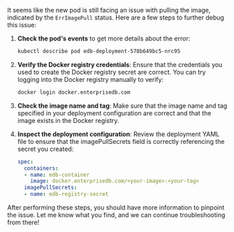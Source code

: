 It seems like the new pod is still facing an issue with pulling the image, indicated by the `ErrImagePull` status. Here are a few steps to further debug this issue:

1. **Check the pod's events** to get more details about the error:
   ```sh
   kubectl describe pod edb-deployment-578b649bc5-nrc95
   ```

2. **Verify the Docker registry credentials**:
   Ensure that the credentials you used to create the Docker registry secret are correct. You can try logging into the Docker registry manually to verify:
   ```sh
   docker login docker.enterprisedb.com
   ```

3. **Check the image name and tag**:
   Make sure that the image name and tag specified in your deployment configuration are correct and that the image exists in the Docker registry.

4. **Inspect the deployment configuration**:
   Review the deployment YAML file to ensure that the imagePullSecrets field is correctly referencing the secret you created:
   ```yaml
   spec:
     containers:
     - name: edb-container
       image: docker.enterprisedb.com/<your-image>:<your-tag>
     imagePullSecrets:
     - name: edb-registry-secret
   ```

After performing these steps, you should have more information to pinpoint the issue. Let me know what you find, and we can continue troubleshooting from there!